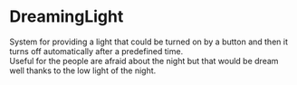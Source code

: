 # DreamingLight
System for providing a light that could be turned on by a button and then it 
turns off automatically after a predefined time.  
Useful for the people are afraid about the night but that would be dream well 
thanks to the low light of the night.  

